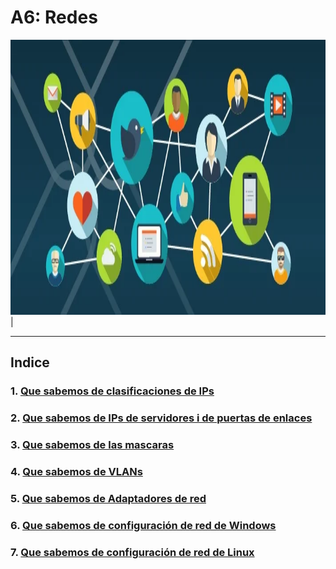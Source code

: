 # A6: Redes

<img src="https://github.com/Jmaikelhh28/SMX2_M12.2_PJ_S-ntesi_Fase4_A06/blob/main/redes.webp" width="550" height="440">|

---------------------

## Indice

### 1. [Que sabemos de clasificaciones de IPs](https://github.com/Jmaikelhh28/ClasificacionIPs.git)
### 2. [Que sabemos de IPs de servidores i de puertas de enlaces](https://github.com/Jmaikelhh28/-Que-IPs-se-utilizan-para-servidores-y-que-ips-para-puertas-de-enlace.git)
### 3. [Que sabemos de las mascaras](https://github.com/Jmaikelhh28/Funcionalidad-de-la-mascaras-de-red-y-como-se-calculan-segun-la-clasificacion-de-IPs.git)
### 4. [Que sabemos de VLANs](https://github.com/OscraSanchez/VLAN.git)
### 5. [Que sabemos de Adaptadores de red](https://github.com/OscraSanchez/Adaptadores-de-Red.git)
### 6. [Que sabemos de configuración de red de Windows](https://github.com/PhilipR7/Configuracion-de-red-en-Windows.git)
### 7. [Que sabemos de configuración de red de Linux](https://github.com/PhilipR7/Configuracion-de-red-en-Linux-en-Debian-y-Ubuntu-24.04-.git)
